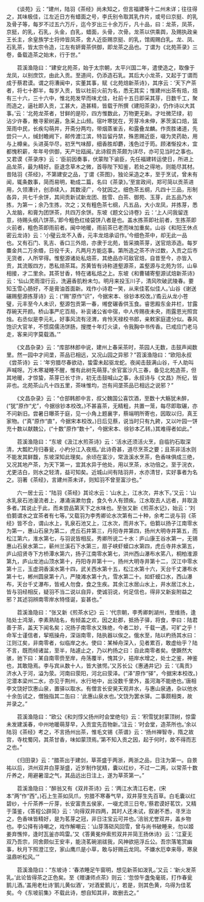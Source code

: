 <!-- { "loadSidebar": true } -->
　　《谈苑》云：“建州，陆羽《茶经》尚未知之，但言福建等十二州未详；往往得之，其味极佳，江左近日方有蜡面之号，李氏别令取其乳作片，或号曰京挺、的乳及骨子等，每岁不过五六万斤，迄今岁出三十余万斤，凡十品，曰：龙茶，凤茶，京挺，的乳，石乳，头金，白乳，蜡面，头骨，次骨。龙茶以供乘舆，及赐执政亲王长主，余皇族学士将帅皆凤茶，舍人近臣赐京挺、的乳，馆阁赐白乳。龙、凤、石乳茶，皆太宗令造，江左有妍膏茶供御，即龙茶之品也。丁谓为《北苑茶录》三卷，备载造茶之始末，行于世。”

　　苕溪渔隐曰：“建安北苑茶，始于太宗朝，太平兴国二年，遣使造之，取像于龙凤，以别庶饮，由此入贡。至道间，仍添造石乳。其后大小龙茶，又起于丁谓而成于蔡君谟。谓之将漕闽中，实董其事，赋《北苑焙新茶诗》，其序云：‘天下产茶者，将七十郡半，每岁入贡，皆以社前火前为名，悉无其实；惟建州出茶有焙，焙有三十六，三十六中，惟北苑发早而味尤佳，社前十五日即采其芽，日数千工，聚而造之，逼社即入贡，工甚大，造甚精，皆载于所撰《建阳茶录》，仍作诗以大其事。’云：‘北苑龙茶者，甘鲜的是珍，四方惟数此，万物更无新。才吐微茫绿，初沾少许春，散寻萦树遍，急采上山频。宿叶寒犹在，芳芽冷未伸，茅茨溪口焙，篮笼雨中民，长疾勾萌并，开斋分两均，带烟蒸雀舌，和露叠龙麟。作贡胜诸道，先尝只一人，缄封瞻阙下，邮传渡江滨，特旨留丹禁，殊恩赐近臣，啜为灵药助，用与上樽亲。头进英华尽，初烹气味醇，细香胜却麝，浅色过于筠。顾渚惭投木，宜都愧积薪，年年号供御，天产壮瓯闽。’此诗叙贡茶颇为详尽，亦可见当时之事也。又君谟《茶录序》云：‘臣前因奏事，伏蒙陛下谕臣，先任福建转运使日，所进上品龙茶，最为精好。臣退念草木之微，首辱陛下知鉴，若处之得地，则能尽其材。昔陆羽《茶经》，不第建安之品，丁谓《茶图》，独论采造之本，至于烹试，曾未有闻，辄条数事，简而易明，勒成二篇，名曰《茶录》。’至宣政间，郑可简以贡茶进用，久领漕计，创添续入，其数浸广，今犹因之。细色茶五纲，凡四十三品，形制各异，共七千余饼，其间贡新试新龙团、胜雪、白茶、御苑、玉芽，此五品乃水拣，为第一；余乃生拣，次之；又有粗色茶七纲，凡五品，大小龙凤，并拣芽，悉入龙脑，和膏为团饼茶，共四万余饼。东坡《题文公诗卷》云：‘上人问我留连意，待赐头纲八饼茶。’即今粗色红绫袋饼八者是也。盖水拣茶即社前者，生拣茶即火前者，粗色茶即雨前者。闽中地暖，雨前茶已老而味加重矣。山谷《和阳王休点密云龙诗》云：‘小璧云龙不入香，元丰龙焙承诏作。’今细色茶中，却无此一品也。又有石门、乳吉、香口三外焙，亦隶于北苑，皆采摘茶芽，送官焙添造。每岁麋金共二万余缗，日役千夫，凡两月方能迄事。第所造之茶不许过数，入贡之后市无货者，人所罕得。惟壑源诸处私焙茶，其绝品亦可敌官焙，自昔至今，亦皆入贡，其流贩四方，悉私焙茶耳。苏黄皆有诗称道壑源茶，盖壑源与北苑为邻，山阜相接，才二里余。其茶甘香，特在诸私焙之上。东坡《和曹辅寄壑源试焙新茶诗》云：‘仙山灵雨湿行云，洗遍香肌粉未匀。明月来投玉川子，清风吹破武陵春。要知玉雪心肠好，不是膏油首面新。戏作小诗君一笑，从来佳茗似佳人。’山谷《谢送碾赐壑源拣芽诗》云：(“赐”原作“识”，今据宋本、徐钞本校改。)‘矞云从龙小苍璧，元丰至今人未识，壑源包贡第一春，缃奁碾香供玉食。睿思殿东金井栏，甘露荐碗天开颜。桥山事严庀百局，补衮诸公省中宿，中人传赐夜未央，雨露恩光照宫烛。右丞似是李元礼，好事风流有泾渭，肯怜天禄校书郎，亲敕家庭遣分似。春风饱识大官羊，不惯腐儒汤饼肠，搜搅十年灯火读，令我胸中书传香。已戒应门老马走，客来问字莫载酒。’” 

　　《文昌杂录》云：“库部林郎中说，建州上春采茶时，茶园人无数，击鼓声闻数里。然一园中才间垄，茶品已相远，又况山园之异邪？”苕溪渔隐曰：“欧阳永叔《尝茶诗》云：‘年穷腊尽春欲动，蛰雷未起驱龙蛇。夜闻击鼓满山谷，千人助叫声喊呀。万木寒凝睡不醒，惟有此树先萌芽。’余官富沙凡三春，备见北苑造茶，但其地暖，才惊蛰，茶芽已长寸许，初无击鼓喊山之事，永叔诗与《文昌》所纪，皆非也。北苑茶山凡十四五里，茶味惟均，岂有间垄茶品已相远之说邪？”

　　《文昌杂录》云：“仓部韩郎中言，叔父魏国公喜饮酒，至数十大觞犹未醉，(“犹”原作“尤”，今据徐钞本校改。)不甚喜茶，无精粗，共置一笼，每尽即取碾，亦不问新旧。尝暑日曝茶于庭，见一小角上题襄字，蔡端明所寄也，因取以归，真王家物。(“真”原作“直”，今据宋本校改。)日后见蔡，说当时只有九銙，又以叶园一饼充十数以献魏公，(“十数”原作“数十”，今据宋本、徐钞本乙转。)其难得者如此。”

　　苕溪渔隐曰：“东坡《汲江水煎茶诗》云：‘活水还须活火烹，自临钓石取深清，大瓢贮月归春瓮，小杓分江入夜瓶。’此诗奇甚，道尽烹茶之要；且茶非活水则不能发其鲜馥，东坡深知此理矣。余顷在富沙，常汲溪水烹茶，色香味俱成三绝，又况其地产茶，为天下第一，宜其水异于他处，用以烹茶，水功倍之。至于浣衣，尤更洁白，则水之轻清，益可知矣。近城山间有陆羽井，水亦清甘，实好事者为名之。羽著《茶经》，言建州茶未详，则知羽不曾至富沙也。”

　　六一居士云：“陆羽《茶经》其论水云：‘山水上，江水次，井水下。’又云：‘山水乳泉石池漫流者上，瀑涌湍漱勿食，食久令人有颈疾。江水取去人远者，井取汲多者。’其说止于此，而未尝品第天下之水味也。至张又新《煎茶水记》，始云：‘刘伯篘谓水之宜茶者有七等。’又载羽为李秀卿论水次第有二十种，余考二说与羽《茶经》皆不合，谓山水上，乳泉石池又上，江水次，而井水下。伯篘以扬子江南零水为第一，惠山石泉为第二，虎丘石井第三，丹阳寺井第四，扬州大明寺井第五，而松江第六，淮水第七，与羽说皆相反。秀卿所说二十水：庐山康王谷水第一，无锡惠山石泉水第二，蕲州兰溪石下水第三，扇子峡虾蟆口水第四，虎丘寺井水第五，庐山招贤寺下方桥潭水第六，扬子江南零水第七，洪州西山瀑布水笫八，桐柏淮源第九，庐山龙池山顶水第十，丹阳寺井第十一，扬州大明寺井第十二，汉江中零水第十三，玉虚洞香溪水第十四，武关西水第十五，松江水第十六，天台千丈瀑布水第十七，郴州圆泉第十八，严陵滩水第十九，雪水第二十。如虾蟆口水，西山瀑布，天台千丈瀑布，皆戒人勿食，食之生疾。其余江水居山水上，井水居江水上，皆与羽经相反，疑羽不当二说以自异，使诚羽说，何足信也，得非又新妄附益之邪？其述羽辨南零岸水特怪诞，妄甚也。”

　　苕溪渔隐曰：“张又新《煎茶水记》云：‘代宗朝，李秀卿刺湖州，至维扬，逢陆处士鸿渐，李素熟陆名，有倾盖之欢，因之赴郡，抵扬子驿，将食，李曰：陆君善于茶，盖天下闻名矣；况扬子南零水又殊绝，今者二妙，千载一遇，可旷之乎！命军士谨信者，挈瓶操舟，深诣南零，陆执器以俟之。俄水至，陆以杓扬其水曰：江则江矣，非南零者，似临岸之水。使曰：某棹舟深入，见者累百，敢虚绐乎？陆不言，既而倾诸盆，至半，陆遽止之，乃以杓扬之曰：自此南零者矣。使蹶然大骇，驰下曰：某自南零赍至岸，舟荡覆半，愧其少，挹岸水增之，处士之鉴，神鉴也，其敢隐焉。李与宾从数十人，皆大骇愕。’又苏长公《惠通井记》云：‘《禹贡》济水入于河，溢为荥。河南曰荥阳，河北曰荥泽。(“泽”原作“驿”，今据宋本校改。)沱潜本梁州二水，亦见于荆州，水行地中，出没数千里外，虽河海不能绝也。’唐相李文饶好饮惠山泉，置驿以取水。有僧言长安昊天观井水，与惠山泉通，杂以他水十余缶试之，僧独指其二缶曰：‘此惠山泉水也。’文饶为罢水驿。二事颇相类，故并录之。”

　　苕溪渔隐曰：“欧公《和刘惇父扬州时会堂绝句》云：‘积雪犹封蒙顶树，惊雷未发建溪春，中州地暖萌芽早，入贡宜先百物新。’注云：‘时会堂，造茶所也。’余以陆羽《茶经》考之，不言扬州出茶，惟毛文锡《茶谱》云：‘扬州禅智寺，隋之故宫，寺枕蜀冈，其茶甘香，味如蒙顶焉。’第不知入贡之因，起于何时，故不得而志之也。”

　　《归田录》云：“腊茶出于建剑，草茶盛于两浙，两浙之品，日注为第一。自景祐以后，洪州双井白芽渐盛，近岁制作犹精，囊以红纱，不过一二两，以常茶十数斤养之，用避暑湿之气，其品远出日注上，遂为草茶第一。”

　　苕溪渔隐曰：“醉翁又有《双井茶诗》云：‘两江水清江石老，(宋本“两”作“西”。)石上生茶如凤爪，穷腊不寒春气早，双井芽生先百草。白毛囊以红碧纱，十斤茶养一斤芽，长安富贵五侯家，一啜尤须三日夸。’蔡君谟好茗饮，又精于藻鉴，《答程公辟简》云：‘向得双井四两，其时人还未试，叙谢不悉，寻烹治之，色香味皆精好，是为茗芽之冠，非日注宝云可并也。’涪翁尤誉双井，盖乡物也。李公择有诗嘲之，戏作解嘲云：‘山芽落硙风回雪，曾与尚书破睡来，勿以姬姜弃憔悴，逢时瓦釜亦鸣雷。’又《答黄冕仲索煎双井并简王扬休诗》云：‘江夏无双乃吾宗，同舍颇似王安丰，能浇茗碗湔祓我，风神欲挹浮丘公。吾宗落笔赏幽事，秋月下照澄江空，家山鹰爪是小草，敢与好赐云龙同。不嫌水厄幸来辱，寒泉温鼎听松风。’”

　　苕溪渔隐曰：“东坡诗：‘春浓睡足午窗明，想见新茶如泼乳。’又云：‘新火发茶乳。’此论皆得茶之正色矣。至《赠谦师点茶》则云：‘忽惊午盏兔毫斑，打作春瓮鹅儿酒。’盖用老杜诗‘鹅儿黄似酒’，‘对酒爱鹅儿’，若是，则其色黄，乌得为佳茗矣。今《东坡前集》不载此诗，想自知其非，故删去之。”

